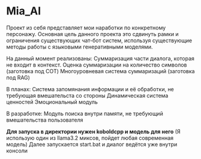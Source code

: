 # Mia_AI
Проект из себя представляет мои наработки по конкретному персонажу.
Основная цель данного проекта это сдвинуть рамки и ограничения существующих чат-бот систем, используя существующие методы работы с языковыми генеративными моделями.

На данный момент реализованы:
Cуммаризация части диалога, которая не входит в контекст.
Оценка суммаризации на количество символов (заготовка под COT)
Многоуровневая система суммаризаций (заготовка под RAG)

В планах:
Система запомянания информации и её обработки, не требующая вмешательста со стороны
Динамическая система ценностей
Эмоциональный модуль

В разработке:
Модуль поиска внутри памяти, не требующий вмешательства пользователя

**Для запуска в директории нужен koboldcpp и модель для него** (Я использую один из llama3.2 миксов, пойдет любая современная модель)
Далее запускается start.bat и диалог ведётся уже внутри консоли
